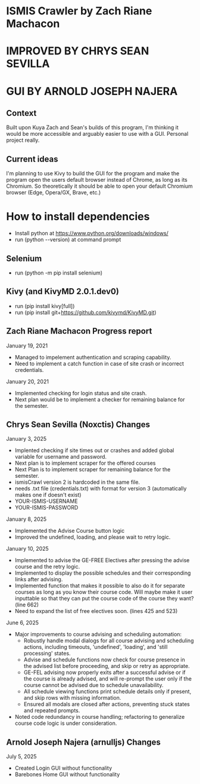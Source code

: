 # ISMIS Crawler by Zach Riane Machacon
# IMPROVED BY CHRYS SEAN SEVILLA
# GUI BY ARNOLD JOSEPH NAJERA

## Context
Built upon Kuya Zach and Sean's builds of this program, I'm thinking it would be more accessible and arguably easier to use with a GUI. Personal project really.

## Current ideas
I'm planning to use Kivy to build the GUI for the program and make the program open the users default browser instead of Chrome, as long as its Chromium. So theoretically it should be able to open your default Chromium browser (Edge, Opera/GX, Brave, etc.)

# How to install dependencies
- Install python at https://www.python.org/downloads/windows/
- run (python --version) at command prompt
## Selenium
- run (python -m pip install selenium)
## Kivy (and KivyMD 2.0.1.dev0)
- run (pip install kivy[full])
- run (pip install git+https://github.com/kivymd/KivyMD.git)

## Zach Riane Machacon Progress report
January 19, 2021
- Managed to impelement authentication and scraping capability.
- Need to implement a catch function in case of site crash or incorrect credentials.

January 20, 2021
- Implemented checking for login status and site crash.
- Next plan would be to implement a checker for remaining balance for the semester.

## Chrys Sean Sevilla (Noxctis) Changes
January 3, 2025
- Implented checking if site times out or crashes and added global variable for username and password.
- Next plan is to implement scraper for the offered courses
- Next Plan is to implement scraper for remaining balance for the semester.
- ismisCrawl version 2 is hardcoded in the same file.
- needs .txt file (credentials.txt) with format for version 3 (automatically makes one if doesn't exist)
- YOUR-ISMIS-USERNAME
- YOUR-ISMIS-PASSWORD

January 8, 2025
- Implemented the Advise Course button logic
- Improved the undefined, loading, and please wait to retry logic.

January 10, 2025
- Implemented to advise the GE-FREE Electives after pressing the advise course and the retry logic.
- Implemented to display the possible schedules and their corresponding links after advising.
- Implemented function that makes it possible to also do it for separate courses as long as you know their course code. Will maybe make it user inputtable so that they can put the course code of the course they want? (line 662)
- Need to expand the list of free electives soon. (lines 425 and 523)

June 6, 2025
- Major improvements to course advising and scheduling automation:
  - Robustly handle modal dialogs for all course advising and scheduling actions, including timeouts, 'undefined', 'loading', and 'still processing' states.
  - Advise and schedule functions now check for course presence in the advised list before proceeding, and skip or retry as appropriate.
  - GE-FEL advising now properly exits after a successful advise or if the course is already advised, and will re-prompt the user only if the course cannot be advised due to schedule unavailability.
  - All schedule viewing functions print schedule details only if present, and skip rows with missing information.
  - Ensured all modals are closed after actions, preventing stuck states and repeated prompts.
- Noted code redundancy in course handling; refactoring to generalize course code logic is under consideration.

## Arnold Joseph Najera (arnulljs) Changes
July 5, 2025
- Created Login GUI without functionality
- Barebones Home GUI without functionality
